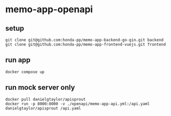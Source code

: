 # memo-app-openapi

## setup

```
git clone git@github.com:honda-pp/memo-app-backend-go-gin.git backend
git clone git@github.com:honda-pp/memo-app-frontend-vuejs.git frontend
```

## run app

```
docker compose up
```

## run mock server only

```
docker pull danielgtaylor/apisprout
docker run -p 8000:8000 -v ./openapi/memo-app-api.yml:/api.yaml danielgtaylor/apisprout /api.yaml
```